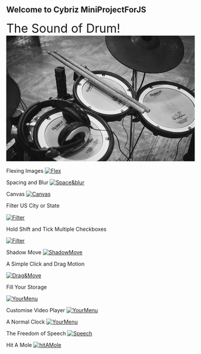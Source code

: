 ## Welcome to Cybriz MiniProjectForJS

<font size="6">The Sound of Drum!</font>
<a href="https://cybriz.github.io/MiniProjectForJS/The Sound Of Drum!/index.html"><img src="drum.jpg" alt="drum"></a>

Flexing Images
<a href="https://cybriz.github.io/MiniProjectForJS/Flexing%20images/index2.html"><img src="https://i.imgur.com/0x8ZM4L.png" alt="Flex"></a>

Spacing and Blur
<a href="https://cybriz.github.io/MiniProjectForJS/Spacing and Blur/index2.html"><img src="https://i.imgur.com/pGMEzrz.jpg" alt="Space&blur"></a>

Canvas
<a href="https://cybriz.github.io/MiniProjectForJS/canvas/index2.html"><img src="https://i.imgur.com/3m2CUAp.jpg" alt="Canvas"></a>

Filter US City or State

<a href="https://cybriz.github.io/MiniProjectForJS/filter US city or state/index2.html"><img src="https://i.imgur.com/oQRDIcq.png" align="center" alt="Filter"></a>

Hold Shift and Tick Multiple Checkboxes

<a href="https://cybriz.github.io/MiniProjectForJS/Hold Shift and Tick Multiple Checkboxes/index2.html"><img src="https://i.imgur.com/tbL9sun.png"  alt="Filter"></a>

Shadow Move
<a href="https://cybriz.github.io/MiniProjectForJS/Shadow Move/index2.html"><img src="https://i.imgur.com/HvFFMSe.jpg"  alt="ShadowMove"></a> 

A Simple Click and Drag Motion

<a href="https://cybriz.github.io/MiniProjectForJS/A Simple Click and Drag Motion/index2.html"><img src="https://i.imgur.com/USKyHEz.png"  alt="Drag&Move"></a>

Fill Your Storage

<a href="https://cybriz.github.io/MiniProjectForJS/Your Storage/index.html"><img src="https://i.imgur.com/UNs6wN6.jpg"  alt="YourMenu"></a> 

Customise Video Player
<a href="https://cybriz.github.io/MiniProjectForJS/Customise Video Player/index.html"><img src="https://i.imgur.com/qJJQcu9.png"  alt="YourMenu"></a>

A Normal Clock
<a href="https://cybriz.github.io/MiniProjectForJS/A Normal Clock/index.html"><img src="https://i.imgur.com/9LXsRru.jpg"  alt="YourMenu"></a>

The Freedom of Speech
<a href="https://cybriz.github.io/MiniProjectForJS/Speech/index.html"><img src="https://i.imgur.com/xUBKZWA.jpg"  alt="Speech"></a>

Hit A Mole
<a href="https://cybriz.github.io/MiniProjectForJS/Hit A Mole/index.html"><img src="https://i.imgur.com/H7cIagr.png"  alt="hitAMole"></a>
